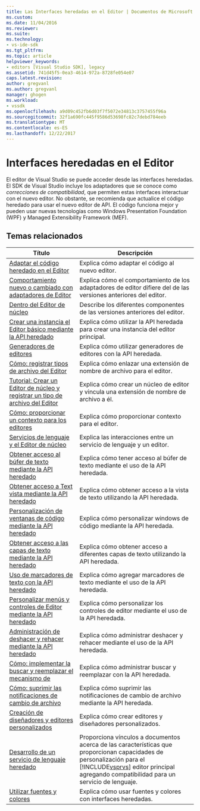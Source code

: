 ```yaml
---
title: Las Interfaces heredadas en el Editor | Documentos de Microsoft
ms.custom: 
ms.date: 11/04/2016
ms.reviewer: 
ms.suite: 
ms.technology:
- vs-ide-sdk
ms.tgt_pltfrm: 
ms.topic: article
helpviewer_keywords:
- editors [Visual Studio SDK], legacy
ms.assetid: 741d45f5-0ea3-4614-972a-8728fe054e07
caps.latest.revision: 
author: gregvanl
ms.author: gregvanl
manager: ghogen
ms.workload:
- vssdk
ms.openlocfilehash: a9d09c452fb6d03f7f5072e34813c3757455f96a
ms.sourcegitcommit: 32f1a690fc445f9586d53698fc82c7debd784eeb
ms.translationtype: MT
ms.contentlocale: es-ES
ms.lasthandoff: 12/22/2017
---
```

# <a name="legacy-interfaces-in-the-editor"></a>Interfaces heredadas en el Editor
El editor de Visual Studio se puede acceder desde las interfaces heredadas. El SDK de Visual Studio incluye los adaptadores que se conoce como *correcciones de compatibilidad*, que permiten estas interfaces interactuar con el nuevo editor. No obstante, se recomienda que actualice el código heredado para usar el nuevo editor de API. El código funciona mejor y pueden usar nuevas tecnologías como Windows Presentation Foundation (WPF) y Managed Extensibility Framework (MEF).  
  
## <a name="related-topics"></a>Temas relacionados  
  
|Título|Descripción|  
|-----------|-----------------|  
|[Adaptar el código heredado en el Editor](../extensibility/adapting-legacy-code-to-the-editor.md)|Explica cómo adaptar el código al nuevo editor.|  
|[Comportamiento nuevo o cambiado con adaptadores de Editor](../extensibility/new-or-changed-behavior-with-editor-adapters.md)|Explica cómo el comportamiento de los adaptadores de editor difiere del de las versiones anteriores del editor.|  
|[Dentro del Editor de núcleo](../extensibility/inside-the-core-editor.md)|Describe los diferentes componentes de las versiones anteriores del editor.|  
|[Crear una instancia el Editor básico mediante la API heredado](../extensibility/instantiating-the-core-editor-by-using-the-legacy-api.md)|Explica cómo utilizar la API heredada para crear una instancia del editor principal.|  
|[Generadores de editores](../extensibility/editor-factories.md)|Explica cómo utilizar generadores de editores con la API heredada.|  
|[Cómo: registrar tipos de archivo del Editor](../extensibility/how-to-register-editor-file-types.md)|Explica cómo enlazar una extensión de nombre de archivo para el editor.|  
|[Tutorial: Crear un Editor de núcleo y registrar un tipo de archivo del Editor](../extensibility/walkthrough-creating-a-core-editor-and-registering-an-editor-file-type.md)|Explica cómo crear un núcleo de editor y vincula una extensión de nombre de archivo a él.|  
|[Cómo: proporcionar un contexto para los editores](../extensibility/how-to-provide-context-for-editors.md)|Explica cómo proporcionar contexto para el editor.|  
|[Servicios de lenguaje y el Editor de núcleo](../extensibility/language-services-and-the-core-editor.md)|Explica las interacciones entre un servicio de lenguaje y un editor.|  
|[Obtener acceso al búfer de texto mediante la API heredado](../extensibility/accessing-the-text-buffer-by-using-the-legacy-api.md)|Explica cómo tener acceso al búfer de texto mediante el uso de la API heredada.|  
|[Obtener acceso a Text vista mediante la API heredado](../extensibility/accessing-thetext-view-by-using-the-legacy-api.md)|Explica cómo obtener acceso a la vista de texto utilizando la API heredada.|  
|[Personalización de ventanas de código mediante la API heredado](../extensibility/customizing-code-windows-by-using-the-legacy-api.md)|Explica cómo personalizar windows de código mediante la API heredada.|  
|[Obtener acceso a las capas de texto mediante la API heredado](../extensibility/accessing-text-layers-by-using-the-legacy-api.md)|Explica cómo obtener acceso a diferentes capas de texto utilizando la API heredada.|  
|[Uso de marcadores de texto con la API heredado](../extensibility/using-text-markers-with-the-legacy-api.md)|Explica cómo agregar marcadores de texto mediante el uso de la API heredada.|  
|[Personalizar menús y controles de Editor mediante la API heredado](../extensibility/customizing-editor-controls-and-menus-by-using-the-legacy-api.md)|Explica cómo personalizar los controles de editor mediante el uso de la API heredada.|  
|[Administración de deshacer y rehacer mediante la API heredado](../extensibility/managing-undo-and-redo-by-using-the-legacy-api.md)|Explica cómo administrar deshacer y rehacer mediante el uso de la API heredada.|  
|[Cómo: implementar la buscar y reemplazar el mecanismo de](../extensibility/how-to-implement-the-find-and-replace-mechanism.md)|Explica cómo administrar buscar y reemplazar con la API heredada.|  
|[Cómo: suprimir las notificaciones de cambio de archivo](../extensibility/how-to-suppress-file-change-notifications.md)|Explica cómo suprimir las notificaciones de cambio de archivo mediante la API heredada.|  
|[Creación de diseñadores y editores personalizados](../extensibility/creating-custom-editors-and-designers.md)|Explica cómo crear editores y diseñadores personalizados.|  
|[Desarrollo de un servicio de lenguaje heredado](../extensibility/internals/developing-a-legacy-language-service.md)|Proporciona vínculos a documentos acerca de las características que proporcionan capacidades de personalización para el [!INCLUDE[vsprvs](../code-quality/includes/vsprvs_md.md)] editor principal agregando compatibilidad para un servicio de lenguaje.|  
|[Utilizar fuentes y colores](../extensibility/using-fonts-and-colors.md)|Explica cómo usar fuentes y colores con interfaces heredadas.|